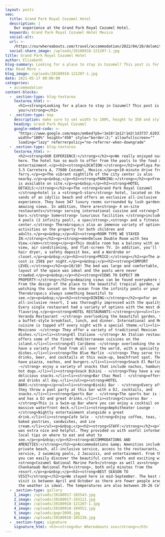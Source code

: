 ```yaml
---
layout: posts
seo:
  title: Grand Park Royal Cozumel Hotel
  description: |
    Our experience at the Grand Park Royal Cozumel Hotel.
  keywords: Grand Park Royal Cozumel Hotel Mexico
  social-alt:
  url: >-
    /https://ourwhereabouts.com/travel/accommodation/2022/04/20/dolomites-travel-guide.html
  social-share_image: /uploads/20180918-121207-1.jpg
title: Grand Park Royal Cozumel Hotel
author: Elizabeth
blog-summary: Looking for a place to stay in Cozumel? This post is for you!
cta: Read More →
blog_image: /uploads/20180918-121207-1.jpg
date: 2021-05-17 00:00:00
categories:
  - accommodation
content-blocks:
  - _section-type: blog-textarea
    textarea_html: >-
      <h1><strong>Looking for a place to stay in Cozumel? This post is for
      you!</strong></h1>
  - _section-type: map
    description: make sure to set width to 100%, height to 350 and style to border 2
    heading: Grand Park Royal Cozumel
    google-embed-code: >-
      "https://www.google.com/maps/embed?pb=!1m18!1m12!1m3!1d3737.62031261296!2d-86.97365788527841!3d20.480782186297706!2m3!1f0!2f0!3f0!3m2!1i1024!2i768!4f13.1!3m3!1m2!1s0x8f4c2bf568bd77ff%3A0x98687442b4f2d26f!2sGrand%20Park%20Royal%20Cozumel!5e0!3m2!1sen!2sil!4v1654172545397!5m2!1sen!2sil"
      width="100%" height="450" style="border:2;" allowfullscreen=""
      loading="lazy" referrerpolicy="no-referrer-when-downgrade"
  - _section-type: blog-textarea
    textarea_html: >-
      <h2><strong>OUR EXPERIENCE:</strong></h2><p>We really enjoyed our stay
      here. The hotel has so much to offer from the pools to the food and
      entertainment.</p><h2><strong>LOCATION:</strong></h2><p>Playa Paraiso Km
      3.5 Carretera A, 77600 Cozumel, Mexico.</p><p>10-minute drive from Cozumel
      ferry.</p><p>The vibrant nightlife of the city center is also
      nearby.</p><p>&nbsp;</p><h2><strong>PARKING:</strong></h2><p>Free Parking
      is available on site.</p><p>&nbsp;</p><h2><strong>HOTEL
      DETAILS:</strong></h2><p>The <strong>Grand Park Royal Cozumel
      </strong>hotel is a <strong>5-star</strong> hotel, located on the white
      sands of an idyllic beach and offers an exclusive all-inclusive
      experience. They have 347 luxury rooms surrounded by lush gardens and
      amazing views. In addition, there are<strong> 4 on-site
      restaurants</strong> serving international cuisine and <strong>7
      bars.</strong> Some<strong> luxurious facilities </strong>include<strong>
      4 pools (2 infinity pool), a spa</strong>,<strong> and a fitness
      center.</strong> There&rsquo;s also an immense variety of options for
      activities on the property for both children and
      adults.</p><p>&nbsp;</p><h2><strong>ROOM TYPE WE STAYED
      IN:</strong></h2><p><strong><em>Deluxe Double Room with Sea
      View.</em></strong></p><p>This double room has a balcony with an ocean
      view, air conditioning, and flat-screen TV. In addition, you'll find a
      hair dryer, a safety deposit box, and a Wardrobe or
      closet.</p><p>&nbsp;</p><h2><strong>PRICE:</strong></h2><p>The average
      cost is 250$ per night.</p><p>&nbsp;</p><h2><strong>COMFORT
      LEVEL:</strong></h2><p>10/10! The bed was large and comfortable, the
      layout of the space was ideal and the pools were never
      crowded.</p><p>&nbsp;</p><h2><strong>VIEWS TO EXPECT ON
      PROPERTY:</strong></h2><p>Amazing views can be found everywhere you go.
      From the design of the place to the beautiful tropical garden, and
      watching the sunset on the ocean from the infinity pools or your balcony.
      There&rsquo;s always something beautiful to
      see.</p><p>&nbsp;</p><h2><strong>DINING:</strong></h2><p>For an
      all-inclusive resort, I was thoroughly impressed with the quality of food.
      Every single restaurant had a variety of options with the most delicious
      flavoring.</p><p><strong>HOTEL RESTAURANTS:</strong></p><ul><li><strong>La
      Veranda Restaurant -</strong> overlooking the beautiful garden, they serve
      a buffet-style breakfast, lunch, and dinner. International and Mexican
      cuisine is topped off every night with a special theme.</li><li><strong>El
      Mexicano -</strong> They offer a variety of traditional Mexican
      dishes.</li><li><strong>El Italiano -</strong> An Italian restaurant that
      offers some of the finest Mediterranean cuisines on the
      island.</li><li><strong>El Caribeno -</strong> overlooking the ocean they
      have a variety of food from all over the world, with a specialty of exotic
      dishes.</li><li><strong>The Blue Marlin -</strong> They serve tropical
      drinks, beer, and cocktails at this swim-up, beachfront spot. They also
      have piazza, nachos, and burgers.</li><li><strong>Snack El Marlin Azul
      -</strong> enjoy a variety of snacks that include nachos, hamburgers, and
      hot dogs.</li><li><strong>Snack Bikini - </strong>They have a variety of
      delicious snacks.</li><li><strong>Bar Chac Mool - </strong>offers coffee
      and drinks all day.</li></ul><p><strong>HOTEL
      BARS:</strong></p><ul><li><strong>Biniki Bar - </strong>Every afternoon
      they throw a pool party at this bar with a DJ, cocktails, and
      snacks.</li><li><strong>Sports Bar - </strong>The sports bar is indoors
      and has a DJ and great drinks.</li><li><strong>Cruceros Bar -
      </strong>This is a Swim-up Bar where you can enjoy a cocktail on the
      massive waterfront deck.</li><li><strong>Amphitheater Lounge -
      </strong>Nightly entertainment alongside a great
      drink.</li><li><strong>Cafe Sole - </strong>Enjoy coffee, teas, freshly
      baked pastries, sandwiches, and ice
      cream.</li></ul><p>&nbsp;</p><h2><strong>STAFF:</strong></h2><p>The staff
      was extra nice and helpful. They provided us with useful information and
      local tips on where to eat and what to
      see.</p><p>&nbsp;</p><h2><strong>ACCOMMODATIONS AND
      AMENITIES:</strong></h2><p>Accommodations &amp; Amenities include the
      private beach, all-inclusive service, access to the restaurants, room
      service, 2 swimming pools, 2 Jacuzzis, and entertainment. From the resort,
      you can easily discover the beautiful coral reefs and exciting wildlife of
      <strong>Cozumel National Marine Park</strong> as well as<strong>
      Chankanaab National Park</strong>, both only minutes from the
      resort.</p><p>&nbsp;</p><h2><strong>BEST SEASON TO
      VISIT</strong></h2><p>We stayed here in mid-September. The best season to
      visit is between April and October as there are fewer people around and
      the weather is ideal. The temperatures are also between 20-26 Celsius.</p>
  - _section-type: gallery
    1_image: /uploads/20180917-185543.jpg
    2_image: /uploads/20180917-193112.jpg
    3_image: /uploads/20180918-121207-1.jpg
    4_image: /uploads/20180918-104552.jpg
    5_image: /uploads/gopr2099.jpg
    6_image: /uploads/20180918-105228.jpg
  - _section-type: signature
    signature_html: <h3><strong>Our Whereabouts xxx</strong></h3>
---
```

